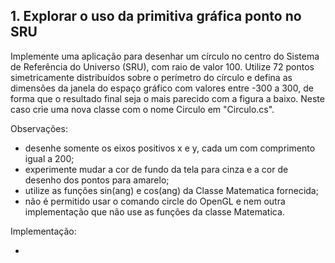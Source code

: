 ## 1. Explorar o uso da primitiva gráfica ponto no SRU

Implemente uma aplicação para desenhar um círculo no centro do Sistema de
Referência do Universo (SRU), com raio de valor 100. Utilize 72 pontos
simetricamente distribuídos sobre o perímetro do círculo e defina as dimensões
da janela do espaço gráfico com valores entre -300 a 300, de forma que o
resultado final seja o mais parecido com a figura a baixo. Neste caso crie uma
nova classe com o nome Circulo em "Circulo.cs".

Observações:

- desenhe somente os eixos positivos x e y, cada um com comprimento igual a 200;
- experimente mudar a cor de fundo da tela para cinza e a cor de desenho dos pontos para amarelo;
- utilize as funções sin(ang) e cos(ang) da Classe Matematica fornecida;
- não é permitido usar o comando circle do OpenGL e nem outra implementação que não use as funções da classe Matematica.

Implementação:

- []()
